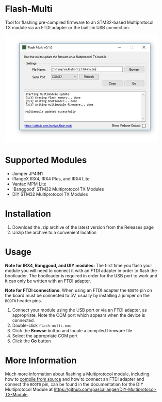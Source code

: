 # Flash-Multi
Tool for flashing pre-compiled firmware to an STM32-based Multiprotocol TX module via an FTDI adapter or the built-in USB connection. 

<p align="center">
  <img src="img/flash-multi.jpg">
</p>

# Supported Modules
* Jumper JP4IN1
* iRangeX IRX4, IRX4 Plus, and IRX4 Lite
* Vantac MPM Lite
* 'Banggood' STM32 Multiprotocol TX Modules
* DIY STM32 Multiprotocol TX Modules

# Installation
1. Download the .zip archive of the latest version from the Releases page
1. Unzip the archive to a convenient location

# Usage
**Note for IRX4, Banggood, and DIY modules:** The first time you flash your module you will need to connect it with an FTDI adapter in order to flash the bootloader. The bootloader is required in order for the USB port to work and it can only be written with an FTDI adapter.

**Note for FTDI connections:** When using an FTDI adapter the `BOOT0` pin on the board must be connected to 5V, usually by installing a jumper on the `BOOT0` header pins.

1. Connect your module using the USB port or via an FTDI adapter, as appropriate.  Note the COM port which appears when the device is connected.
1. Double-click `flash-multi.exe`
1. Click the **Browse** button and locate a compiled firmware file
1. Select the appropriate COM port
1. Click the **Go** button

# More Information
Much more information about flashing a Multiprotocol module, including how to [compile from source](https://github.com/pascallanger/DIY-Multiprotocol-TX-Module/blob/master/docs/Compiling_STM32.md) and how to connect an FTDI adapter and connect the `BOOT0` pin, can be found in the documentation for the DIY Multiprotocol Module at https://github.com/pascallanger/DIY-Multiprotocol-TX-Module.
